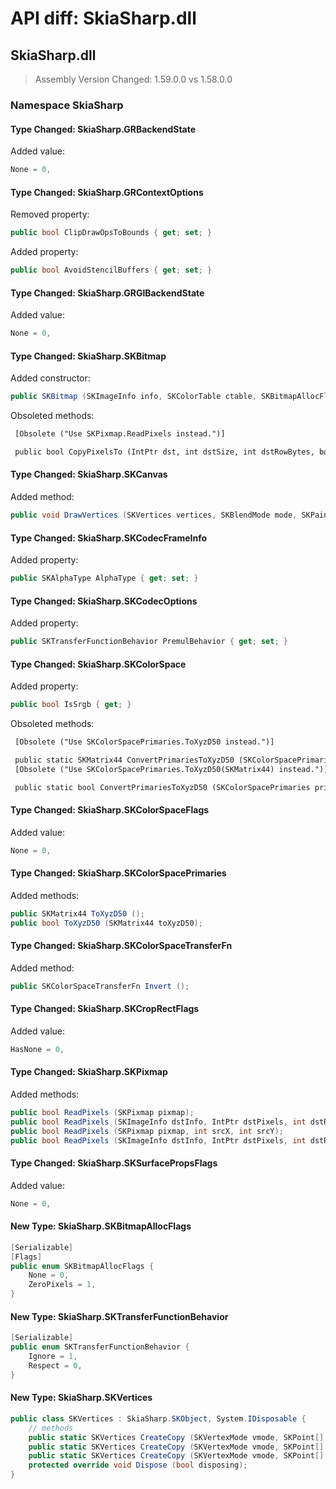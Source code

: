 # API diff: SkiaSharp.dll

## SkiaSharp.dll

> Assembly Version Changed: 1.59.0.0 vs 1.58.0.0

### Namespace SkiaSharp

#### Type Changed: SkiaSharp.GRBackendState

Added value:

```csharp
None = 0,
```


#### Type Changed: SkiaSharp.GRContextOptions

Removed property:

```csharp
public bool ClipDrawOpsToBounds { get; set; }
```

Added property:

```csharp
public bool AvoidStencilBuffers { get; set; }
```


#### Type Changed: SkiaSharp.GRGlBackendState

Added value:

```csharp
None = 0,
```


#### Type Changed: SkiaSharp.SKBitmap

Added constructor:

```csharp
public SKBitmap (SKImageInfo info, SKColorTable ctable, SKBitmapAllocFlags flags);
```

Obsoleted methods:

```diff
 [Obsolete ("Use SKPixmap.ReadPixels instead.")]
 public bool CopyPixelsTo (IntPtr dst, int dstSize, int dstRowBytes, bool preserveDstPad);
```


#### Type Changed: SkiaSharp.SKCanvas

Added method:

```csharp
public void DrawVertices (SKVertices vertices, SKBlendMode mode, SKPaint paint);
```


#### Type Changed: SkiaSharp.SKCodecFrameInfo

Added property:

```csharp
public SKAlphaType AlphaType { get; set; }
```


#### Type Changed: SkiaSharp.SKCodecOptions

Added property:

```csharp
public SKTransferFunctionBehavior PremulBehavior { get; set; }
```


#### Type Changed: SkiaSharp.SKColorSpace

Added property:

```csharp
public bool IsSrgb { get; }
```

Obsoleted methods:

```diff
 [Obsolete ("Use SKColorSpacePrimaries.ToXyzD50 instead.")]
 public static SKMatrix44 ConvertPrimariesToXyzD50 (SKColorSpacePrimaries primaries);
 [Obsolete ("Use SKColorSpacePrimaries.ToXyzD50(SKMatrix44) instead.")]
 public static bool ConvertPrimariesToXyzD50 (SKColorSpacePrimaries primaries, SKMatrix44 toXyzD50);
```


#### Type Changed: SkiaSharp.SKColorSpaceFlags

Added value:

```csharp
None = 0,
```


#### Type Changed: SkiaSharp.SKColorSpacePrimaries

Added methods:

```csharp
public SKMatrix44 ToXyzD50 ();
public bool ToXyzD50 (SKMatrix44 toXyzD50);
```


#### Type Changed: SkiaSharp.SKColorSpaceTransferFn

Added method:

```csharp
public SKColorSpaceTransferFn Invert ();
```


#### Type Changed: SkiaSharp.SKCropRectFlags

Added value:

```csharp
HasNone = 0,
```


#### Type Changed: SkiaSharp.SKPixmap

Added methods:

```csharp
public bool ReadPixels (SKPixmap pixmap);
public bool ReadPixels (SKImageInfo dstInfo, IntPtr dstPixels, int dstRowBytes);
public bool ReadPixels (SKPixmap pixmap, int srcX, int srcY);
public bool ReadPixels (SKImageInfo dstInfo, IntPtr dstPixels, int dstRowBytes, int srcX, int srcY);
```


#### Type Changed: SkiaSharp.SKSurfacePropsFlags

Added value:

```csharp
None = 0,
```


#### New Type: SkiaSharp.SKBitmapAllocFlags

```csharp
[Serializable]
[Flags]
public enum SKBitmapAllocFlags {
	None = 0,
	ZeroPixels = 1,
}
```

#### New Type: SkiaSharp.SKTransferFunctionBehavior

```csharp
[Serializable]
public enum SKTransferFunctionBehavior {
	Ignore = 1,
	Respect = 0,
}
```

#### New Type: SkiaSharp.SKVertices

```csharp
public class SKVertices : SkiaSharp.SKObject, System.IDisposable {
	// methods
	public static SKVertices CreateCopy (SKVertexMode vmode, SKPoint[] positions, SKColor[] colors);
	public static SKVertices CreateCopy (SKVertexMode vmode, SKPoint[] positions, SKPoint[] texs, SKColor[] colors);
	public static SKVertices CreateCopy (SKVertexMode vmode, SKPoint[] positions, SKPoint[] texs, SKColor[] colors, ushort[] indices);
	protected override void Dispose (bool disposing);
}
```


